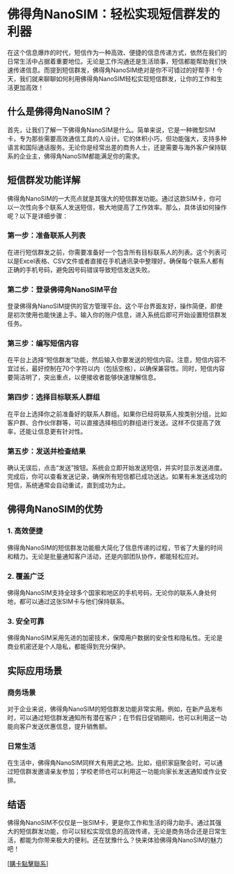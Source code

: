 # 佛得角NanoSIM：轻松实现短信群发的利器

在这个信息爆炸的时代，短信作为一种高效、便捷的信息传递方式，依然在我们的日常生活中占据着重要地位。无论是工作沟通还是生活琐事，短信都能帮助我们快速传递信息。而提到短信群发，佛得角NanoSIM绝对是你不可错过的好帮手！今天，我们就来聊聊如何利用佛得角NanoSIM轻松实现短信群发，让你的工作和生活更加高效！

## 什么是佛得角NanoSIM？

首先，让我们了解一下佛得角NanoSIM是什么。简单来说，它是一种微型SIM卡，专为那些需要高效通信工具的人设计。它的体积小巧，但功能强大，支持多种语言和国际通话服务。无论你是经常出差的商务人士，还是需要与海外客户保持联系的企业主，佛得角NanoSIM都能满足你的需求。

## 短信群发功能详解

佛得角NanoSIM的一大亮点就是其强大的短信群发功能。通过这款SIM卡，你可以一次性向多个联系人发送短信，极大地提高了工作效率。那么，具体该如何操作呢？以下是详细步骤：

### 第一步：准备联系人列表

在进行短信群发之前，你需要准备好一个包含所有目标联系人的列表。这个列表可以是Excel表格、CSV文件或者直接在手机通讯录中整理好。确保每个联系人都有正确的手机号码，避免因号码错误导致短信发送失败。

### 第二步：登录佛得角NanoSIM平台

登录佛得角NanoSIM提供的官方管理平台。这个平台界面友好，操作简便，即使是初次使用也能快速上手。输入你的账户信息，进入系统后即可开始设置短信群发任务。

### 第三步：编写短信内容

在平台上选择“短信群发”功能，然后输入你要发送的短信内容。注意，短信内容不宜过长，最好控制在70个字符以内（包括空格），以确保兼容性。同时，短信内容要简洁明了，突出重点，以便接收者能够快速理解信息。

### 第四步：选择目标联系人群组

在平台上选择你之前准备好的联系人群组。如果你已经将联系人按类别分组，比如客户群、合作伙伴群等，可以直接选择相应的群组进行发送。这样不仅提高了效率，还能让信息更有针对性。

### 第五步：发送并检查结果

确认无误后，点击“发送”按钮。系统会立即开始发送短信，并实时显示发送进度。完成后，你可以查看发送记录，确保所有短信都已成功送达。如果有未发送成功的短信，系统通常会自动重试，直到成功为止。

## 佛得角NanoSIM的优势

### 1. 高效便捷

佛得角NanoSIM的短信群发功能极大简化了信息传递的过程，节省了大量的时间和精力。无论是批量通知客户活动，还是内部团队协作，都能轻松应对。

### 2. 覆盖广泛

佛得角NanoSIM支持全球多个国家和地区的手机号码，无论你的联系人身处何地，都可以通过这张SIM卡与他们保持联系。

### 3. 安全可靠

佛得角NanoSIM采用先进的加密技术，保障用户数据的安全性和隐私性。无论是商业机密还是个人隐私，都能得到充分保护。

## 实际应用场景

### 商务场景

对于企业来说，佛得角NanoSIM的短信群发功能非常实用。例如，在新产品发布时，可以通过短信群发通知所有潜在客户；在节假日促销期间，也可以利用这一功能向客户发送优惠信息，提升销售额。

### 日常生活

在生活中，佛得角NanoSIM同样大有用武之地。比如，组织家庭聚会时，可以通过短信群发邀请亲友参加；学校老师也可以利用这一功能向家长发送通知或作业安排。

## 结语

佛得角NanoSIM不仅仅是一张SIM卡，更是你工作和生活的得力助手。通过其强大的短信群发功能，你可以轻松实现信息的高效传递，无论是商务场合还是日常生活，都能为你带来极大的便利。还在犹豫什么？快来体验佛得角NanoSIM的魅力吧！

[[購卡點擊聯系](https://t.me/s/esim1088)]